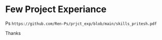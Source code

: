 # Few Project Experiance

Ps `https://github.com/Ren-Ps/prjct_exp/blob/main/skills_pritesh.pdf` 

Thanks

